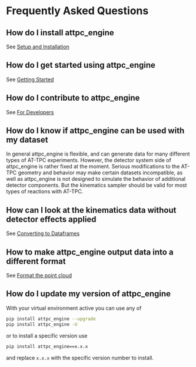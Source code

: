 # Frequently Asked Questions

## How do I install attpc_engine
See [Setup and Installation](user_guide/setup.md)

## How do I get started using attpc_engine
See [Getting Started](user_guide/getting_started.md)

## How do I contribute to attpc_engine
See [For Developers](for_devs.md)

## How do I know if attpc_engine can be used with my dataset
In general attpc_engine is flexible, and can generate data for many different types of AT-TPC experiments. However, the detector system side of attpc_engine is rather fixed at the moment. Serious modifications to the AT-TPC geometry and behavior may make certain datasets incompatible, as well as attpc_engine is not designed to simulate the behavior of additional detector components. But the kinematics sampler should be valid for most types of reactions with AT-TPC.

## How can I look at the kinematics data without detector effects applied
See [Converting to Dataframes](./user_guide/kinematics/index.md#converting-to-dataframes)

## How to make attpc_engine output data into a different format
See [Format the point cloud](./user_guide/detector/index.md#format-the-point-cloud)

## How do I update my version of attpc_engine

With your virtual environment active you can use any of

```bash
pip install attpc_engine --upgrade
pip install attpc_engine -U
```

or to install a specific version use

```bash
pip install attpc_engine==x.x.x
```
and replace `x.x.x` with the specific version number to install.

